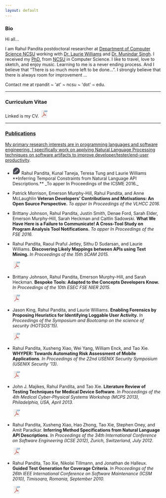 ```yaml
---
layout: default
---
```


### Bio


Hi all…

I am Rahul Pandita postdoctoral researcher at [Department of Computer Science NCSU](http://www.csc.ncsu.edu/) working with [Dr. Laurie Williams](http://collaboration.csc.ncsu.edu/laurie/) and [Dr. Munindar Singh](http://www.csc.ncsu.edu/faculty/mpsingh/).
I received my [PhD.](./files/diploma.pdf) from [NCSU](http://www.csc.ncsu.edu/) in Computer Science.
I like to travel, love to sketch, and enjoy music. Learning to me is a never ending process.
And I believe that “There is so much more left to be done...”. 
I strongly believe that there is always room for improvement ...

Contact me at rpandit ~ 'at' ~ ncsu ~ 'dot' ~ edu.

<hr>

<a name="cv" class="anchor" href="#cv"><span class="octicon octicon-link"></span></a>

### Curriculum Vitae 

Linked is my CV. [<img src="./img/pdf.png" title="CV" width="25" height="25" border="0">](./files/rahulpandita.pdf)

____

<a name="publications" class="anchor" href="#publications"><span class="octicon octicon-link"></span>

### Publications
			
My primary research interests are in programming languages and software engineering.
I specifically work on applying [Natural Language Processing techniques on software artifacts to improve developer/tester/end-user productivity](http://repository.lib.ncsu.edu/ir/bitstream/1840.16/10538/1/etd.pdf).

* <img src="./img/new.png" title="CV" width="25" height="25" border="0"> 
	Rahul Pandita, Kunal Taneja, Teresa Tung and Laurie Williams **Inferring Temporal Constraints from Natural Language API Descriptions.** _To apper In Proceedings of the ICSME 2016._
* Patrick Morrison, Emerson Murphy-Hill, Rahul Pandita, and Anne McLaughlin
	**Veteran Developers’ Contributions and Motivations: An Open Source Perspective.**
	_To apper In Proceedings of the VLHCC 2016._
* Brittany Johnson, Rahul Pandita, Justin Smith, Denae Ford, Sarah Elder, Emerson Murphy-Hill, Sarah Heckman and Caitlin Sadowski.
	**What We Have Here is a Failure to Communicate! A Cross-Tool Study on Program Analysis Tool Notifications.**
	_To apper In Proceedings of the FSE 2016._
* Rahul Pandita, Raoul Praful Jetley, Sithu D Sudarsan, and Laurie Williams.
	**Discovering Likely Mappings between APIs using Text Mining.**
	_In Proceedings of the 15th SCAM 2015._
	
	[<img src="./img/pdf.png" title="draft" width="25" height="25" border="0">](./files/scam15.pdf)
* Brittany Johnson, Rahul Pandita, Emerson Murphy-Hill, and Sarah Heckman.
	**Bespoke Tools: Adapted to the Concepts Developers Know.**
	_In Proceedings of the 10th ESEC FSE NIER 2015._

	[<img src="./img/pdf.png" title="draft" width="25" height="25" border="0">](./files/brittany12fseNier.pdf)
							
* Jason King, Rahul Pandita, and Laurie Williams.
	<b>Enabling Forensics by Proposing Heuristics for Identifying Loggable User Activity.</b>
	_In Proceedings of the Symposium and Bootcamp on the science of security (HOTSOS'15)._
	
	[<img src="./img/pdf.png" title="draft" width="25" height="25" border="0">](./files/king15hotsos.pdf)
							
* Rahul Pandita, Xusheng Xiao, Wei Yang, William Enck, and Tao Xie.
	<b>WHYPER: Towards Automating Risk Assessment of Mobile Applications</b>.
	_In Proceedings of the 22nd USENIX Security Symposium (USENIX Security '13)._
	
	[<img src="./img/pdf.png" title="draft" width="25" height="25" border="0">](./files/usenix13.pdf)
* John J. Majikes, Rahul Pandita, and Tao Xie.
	<b> Literature Review of Testing Techniques for Medical Device Software</b>.
	_In Proceedings of the 4th Medical Cyber-Physical Systems Workshop (MCPS 2013), Philadelphia, USA, April 2013._

	[<img src="./img/pdf.png" title="draft" width="25" height="25" border="0">](./files/majikesLitReview.pdf)
* Rahul Pandita, Xusheng Xiao, Hao Zhong, Tao Xie, Stephen Oney, and Amit Paradkar.
	<b>Inferring Method Specifications from Natural Language API Descriptions</b>.
	_In Proceedings of the 34th International Conference on Software Engineering (ICSE 2012), Zurich, Switzerland, July 2012._

	[<img src="./img/pdf.png" title="draft" width="25" height="25" border="0">](./files/icse12.pdf)
* Rahul Pandita, Tao Xie, Nikolai Tillmann, and Jonathan de Halleux.
	<b>Guided Test Generation for Coverage Criteria</b>.
	_In Proceedings of the 26th IEEE International Conference on Software Maintenance (ICSM 2010), Timisoara, Romania, September 2010._

	[<img src="./img/pdf.png" title="draft" width="25" height="25" border="0">](./files/icsm10.pdf")